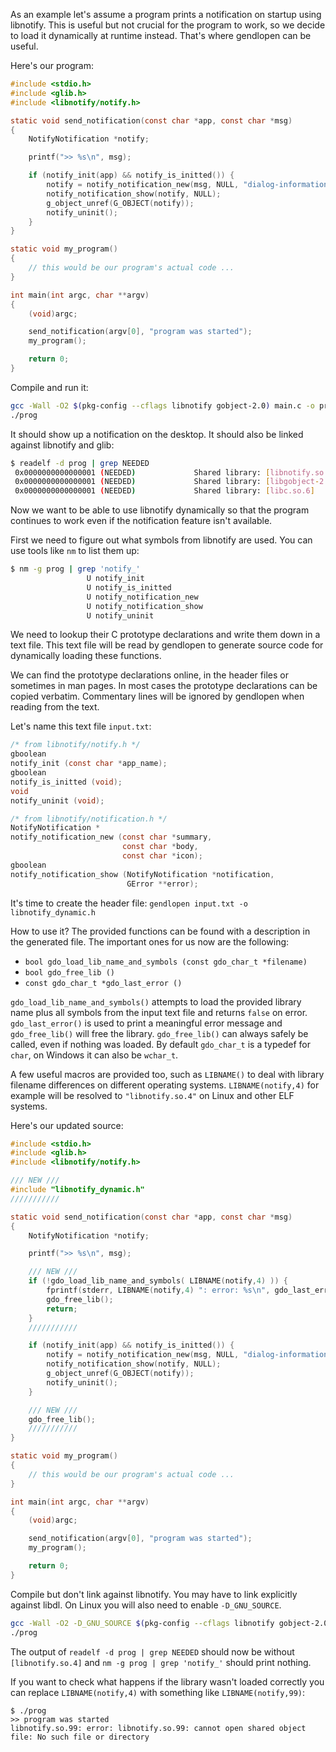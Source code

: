 As an example let's assume a program prints a notification on startup using libnotify.
This is useful but not crucial for the program to work, so we decide to load it
dynamically at runtime instead. That's where gendlopen can be useful.

Here's our program:
``` C
#include <stdio.h>
#include <glib.h>
#include <libnotify/notify.h>

static void send_notification(const char *app, const char *msg)
{
    NotifyNotification *notify;

    printf(">> %s\n", msg);

    if (notify_init(app) && notify_is_initted()) {
        notify = notify_notification_new(msg, NULL, "dialog-information");
        notify_notification_show(notify, NULL);
        g_object_unref(G_OBJECT(notify));
        notify_uninit();
    }
}

static void my_program()
{
    // this would be our program's actual code ...
}

int main(int argc, char **argv)
{
    (void)argc;

    send_notification(argv[0], "program was started");
    my_program();

    return 0;
}
```

Compile and run it:
``` sh
gcc -Wall -O2 $(pkg-config --cflags libnotify gobject-2.0) main.c -o prog $(pkg-config --libs libnotify gobject-2.0)
./prog
```

It should show up a notification on the desktop.
It should also be linked against libnotify and glib:
``` sh
$ readelf -d prog | grep NEEDED
 0x0000000000000001 (NEEDED)             Shared library: [libnotify.so.4]
 0x0000000000000001 (NEEDED)             Shared library: [libgobject-2.0.so.0]
 0x0000000000000001 (NEEDED)             Shared library: [libc.so.6]
```

Now we want to be able to use libnotify dynamically so that the program continues to work
even if the notification feature isn't available.

First we need to figure out what symbols from libnotify are used.
You can use tools like `nm` to list them up:
``` sh
$ nm -g prog | grep 'notify_'
                 U notify_init
                 U notify_is_initted
                 U notify_notification_new
                 U notify_notification_show
                 U notify_uninit
```

We need to lookup their C prototype declarations and write them down in a text file.
This text file will be read by gendlopen to generate source code for dynamically loading these functions.

We can find the prototype declarations online, in the header files or sometimes in man pages.
In most cases the prototype declarations can be copied verbatim.
Commentary lines will be ignored by gendlopen when reading from the text.

Let's name this text file `input.txt`:
``` C
/* from libnotify/notify.h */
gboolean
notify_init (const char *app_name);
gboolean
notify_is_initted (void);
void
notify_uninit (void);

/* from libnotify/notification.h */
NotifyNotification *
notify_notification_new (const char *summary,
                         const char *body,
                         const char *icon);
gboolean
notify_notification_show (NotifyNotification *notification,
                          GError **error);
```

It's time to create the header file: `gendlopen input.txt -o libnotify_dynamic.h`

How to use it? The provided functions can be found with a description in the generated file.
The important ones for us now are the following:
 * `bool gdo_load_lib_name_and_symbols (const gdo_char_t *filename)`
 * `bool gdo_free_lib ()`
 * `const gdo_char_t *gdo_last_error ()`

`gdo_load_lib_name_and_symbols()` attempts to load the provided library name plus all
symbols from the input text file and returns `false` on error.
`gdo_last_error()` is used to print a meaningful error message and `gdo_free_lib()`
will free the library. `gdo_free_lib()` can always safely be called, even if nothing was loaded.
By default `gdo_char_t` is a typedef for `char`, on Windows it can also be `wchar_t`.

A few useful macros are provided too, such as `LIBNAME()` to deal with library filename
differences on different operating systems.
`LIBNAME(notify,4)` for example will be resolved to `"libnotify.so.4"` on Linux and
other ELF systems.

Here's our updated source:
``` C
#include <stdio.h>
#include <glib.h>
#include <libnotify/notify.h>

/// NEW ///
#include "libnotify_dynamic.h"
///////////

static void send_notification(const char *app, const char *msg)
{
    NotifyNotification *notify;

    printf(">> %s\n", msg);

    /// NEW ///
    if (!gdo_load_lib_name_and_symbols( LIBNAME(notify,4) )) {
        fprintf(stderr, LIBNAME(notify,4) ": error: %s\n", gdo_last_error());
        gdo_free_lib();
        return;
    }
    ///////////

    if (notify_init(app) && notify_is_initted()) {
        notify = notify_notification_new(msg, NULL, "dialog-information");
        notify_notification_show(notify, NULL);
        g_object_unref(G_OBJECT(notify));
        notify_uninit();
    }

    /// NEW ///
    gdo_free_lib();
    ///////////
}

static void my_program()
{
    // this would be our program's actual code ...
}

int main(int argc, char **argv)
{
    (void)argc;

    send_notification(argv[0], "program was started");
    my_program();

    return 0;
}
```

Compile but don't link against libnotify.
You may have to link explicitly against libdl.
On Linux you will also need to enable `-D_GNU_SOURCE`.
``` sh
gcc -Wall -O2 -D_GNU_SOURCE $(pkg-config --cflags libnotify gobject-2.0) main.c -o prog $(pkg-config --libs gobject-2.0) -ldl
./prog
```

The output of `readelf -d prog | grep NEEDED` should now be without `[libnotify.so.4]` and
`nm -g prog | grep 'notify_'` should print nothing.

If you want to check what happens if the library wasn't loaded correctly you can
replace `LIBNAME(notify,4)` with something like `LIBNAME(notify,99)`:
```
$ ./prog 
>> program was started
libnotify.so.99: error: libnotify.so.99: cannot open shared object file: No such file or directory
```
